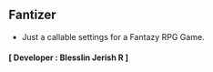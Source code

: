 ## Fantizer
- Just a callable settings for a Fantazy RPG Game.
#### **[ Developer : Blesslin Jerish R ]**
